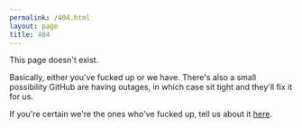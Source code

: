 ```yaml
---
permalink: /404.html
layout: page
title: 404
---
```


This page doesn't exist.

Basically, either you've <span class="placeholder-glow"><span class="placeholder">fuck</span></span>ed up or we have. There's also a small possibility GitHub are having outages, in which case sit tight and they'll fix it for us.

If you're certain we're the ones who've <span class="placeholder-glow"><span class="placeholder">fuck</span></span>ed up, tell us about it [here](https://github.com/Aardvark-Industries/GitForum/issues/new/).